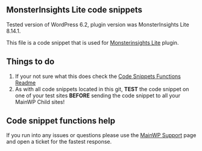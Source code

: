 ## MonsterInsights Lite code snippets

Tested version of WordPress 6.2, plugin version was MonsterInsights Lite 8.14.1.

This file is a code snippet that is used for [Monsterinsights Lite](https://wordpress.org/plugins/google-analytics-for-wordpress/) plugin. 

## Things to do

1. If your not sure what this does check the [Code Snippets Functions Readme](https://github.com/mainwp/Code-Snippets-Functions/blob/master/README.md)
2. As with all code snippets located in this git, **TEST** the code snippet on one of your test sites **BEFORE** sending the code snippet to all your MainWP Child sites!

## Code snippet functions help

If you run into any issues or questions please use the [MainWP Support](https://mainwp.com/support/) page and open a ticket for the fastest response.
